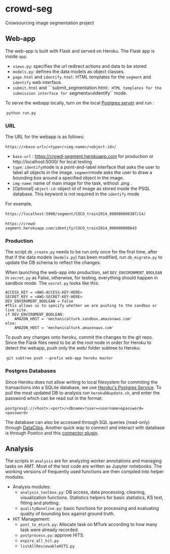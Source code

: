 # crowd-seg

Crowsourcing image segmentation project

## Web-app 

The web-app is built with Flask and served on Heroku. The Flask app is inside ``app``:

- ``views.py``: specifies the url redirect actions and data to be stored
- ``models.py``: defines the data models as object classes.
- ``page.html`` and ``identify.html``: HTML templates for  the ``segment`` and ``identify`` web interface.
- ``submit.html`` and ```submit_segmentation.html``: HTML templates for the submission interface for ``segment`` and ``identify``  mode.

To serve the webapp locally, turn on the local [Postgres server](https://www.postgresql.org/) and  run : 

​		``python run.py``

### URL

The URL for the webapp is as follows: 

​	``https://<base-url>/<type>/<img-name>/<object-id>/``

- ``base-url`` : https://crowd-segment.herokuapp.com for production or http://localhost:5000/ for local testing
- ``type``: ``identify``mode is a point-and-label interface that asks the user to label all objects in the image. ``segment``mode asks the user to draw a bounding box around a specified object in the image.
- ``img-name``:  name of main image for the task,  without .png .
- [Optional] ``object-id``: object id of image as stored inside the PSQL database. This keyword is not required in the ``identify`` mode

For example, 

​	``https://localhost:5000/segment/COCO_train2014_000000000307/14/``

​	``https://crowd-segment.herokuapp.com/identify/COCO_train2014_000000000643``

### Production

The script ``db_create.py`` needs to be run only once for the first time, after that if the data models (``models.py``) has been modified, run ``db_migrate.py`` to update the DB schema to reflect the changes.

When launching the web-app into production, set ``DEV_ENVIRONMENT_BOOLEAN`` in ``secret.py`` as False, otherwise, for testing, everything should happen in sandbox mode. The ``secret.py`` looks like this: 

```
ACCESS_KEY = <AWS-ACCESS-KEY-HERE>
SECRET_KEY = <AWS-SECRET-KEY-HERE>
DEV_ENVIROMENT_BOOLEAN = False
#This allows us to specify whether we are pushing to the sandbox or live site.
if DEV_ENVIROMENT_BOOLEAN:
    AMAZON_HOST = 'mechanicalturk.sandbox.amazonaws.com'
else:
    AMAZON_HOST = 'mechanicalturk.amazonaws.com'
```

To push any changes onto heroku, commit the changes to the git repo. Since the Flask files need to be at the root node in order for Heroku to detect the webapp, push only the web/ folder subtree to Heroku: 

​	``git subtree push --prefix web-app heroku master``

### Postgres Databases

Since Heroku does not allow writing to local filesystem for commiting the transactions into a SQLite database, we use [Heroku's Postgres Service](https://www.heroku.com/postgres).  To pull the most updated DB to analysis run ``herokuDBupdate.sh``, and enter the password which can be read out in the format:  	

​	``postgresql://<host>:<port>/<dbname>?user=<username>&password=<password>``

The database can also be accessed through SQL queries (read-only) through [DataClips](https://dataclips.heroku.com/clips/). Another quick way to connect and interact with database is through Postico and this [connector plugin](https://www.npmjs.com/package/heroku-postico).

## Analysis

The scripts in ``analysis`` are for analyzing worker annotations and managing tasks on AMT. Most of the test code are written as Jupyter notebooks. The working versions of frequently used functions are then compiled into helper modules.

- Analysis modules:
  - ``analysis_toolbox.py``: DB access, data processing, cleaning, visualization functions. Statistics helpers for basic statistics, KS test, fitting and plotting. 
  - ``qualityBaseline.py``: basic functions for processing and evaluating quality of bounding box against ground truth.
- HIT Management:
  - ``post_to_mturk.py``: Allocate task on MTurk according to how many task were already recorded.
  - ``postprocess.py``: approve HITS.
  - ````expire_all_hit.py````
  - ``listAllReviewableHITS.py``



